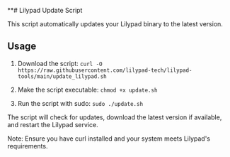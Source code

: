 **# Lilypad Update Script

This script automatically updates your Lilypad binary to the latest version.

## Usage

1. Download the script:
`curl -O https://raw.githubusercontent.com/lilypad-tech/lilypad-tools/main/update_lilypad.sh`

3. Make the script executable:
`chmod +x update.sh`

4. Run the script with sudo:
`sudo ./update.sh`

The script will check for updates, download the latest version if available, and restart the Lilypad service.

Note: Ensure you have curl installed and your system meets Lilypad's requirements.
